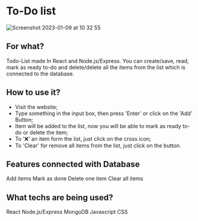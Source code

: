 # To-Do list
![Screenshot 2023-01-09 at 10 32 55](https://user-images.githubusercontent.com/104833965/211267556-0b04552c-1f20-4a33-a8d2-7301407aec30.png)

## For what?
Todo-List made In React and Node.js/Express.
You can create/save, read, mark as ready to-do and delete/delete all the items from the list which is connected to the database.

## How to use it?
* Visit the website;
* Type something in the input box, then press 'Enter' or click on the 'Add' Button;
* Item will be added to the list, now you will be able to mark as ready to-do or delete the item;
* To '❌' an item form the list, just click on the cross icon;
* To 'Clear' for remove all items from the list, just click on the button.

## Features connected with Database
Add items
Mark as done 
Delete one item
Clear all items

## What techs are being used?
React
Node.js/Express
MongoDB
Javascript
CSS
